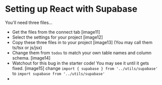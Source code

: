 # Setting up React with Supabase

You'll need three files...



* Get the files from the connect tab [image11]
* Select the settings for your project [image12]
* Copy these three files in to your project [image13] (You may call them ts/tsx or js/jsx)
* Change them from `todos` to match your own table names and column schema. [image14]
* Watchout for this bug in the starter code! You may see it until it gets fixed. [image15] change `import { supabase } from '../utils/supabase'` to `import supabase from '../utils/supabase'`
* 